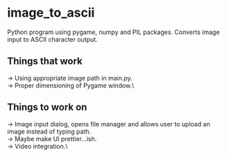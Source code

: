 # image_to_ascii
Python program using pygame, numpy and PIL packages. Converts image input to ASCII character output.

## Things that work
-> Using appropriate image path in main.py.\
-> Proper dimensioning of Pygame window.\

## Things to work on
-> Image input dialog, opens file manager and allows user to upload an image instead of typing path.\
-> Maybe make UI prettier...ish.\
-> Video integration.\
